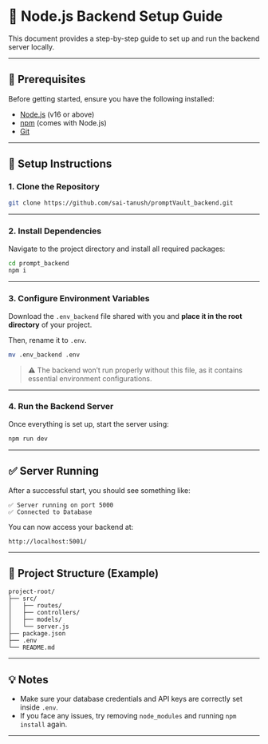 # 🚀 Node.js Backend Setup Guide

This document provides a step-by-step guide to set up and run the backend server locally.

---

## 🧩 Prerequisites

Before getting started, ensure you have the following installed:

- [Node.js](https://nodejs.org/) (v16 or above)
- [npm](https://www.npmjs.com/) (comes with Node.js)
- [Git](https://git-scm.com/)

---

## 🧱 Setup Instructions

### 1. Clone the Repository

```bash
git clone https://github.com/sai-tanush/promptVault_backend.git
```

---

### 2. Install Dependencies

Navigate to the project directory and install all required packages:

```bash
cd prompt_backend
npm i
```

---

### 3. Configure Environment Variables

Download the `.env_backend` file shared with you and **place it in the root directory** of your project.

Then, rename it to `.env`.

```bash
mv .env_backend .env
```

> ⚠️ The backend won’t run properly without this file, as it contains essential environment configurations.

---

### 4. Run the Backend Server

Once everything is set up, start the server using:

```bash
npm run dev
```

---

## ✅ Server Running

After a successful start, you should see something like:

```
✅ Server running on port 5000
✅ Connected to Database
```

You can now access your backend at:

```
http://localhost:5001/
```

---

## 📁 Project Structure (Example)

```
project-root/
├── src/
│   ├── routes/
│   ├── controllers/
│   ├── models/
│   └── server.js
├── package.json
├── .env
└── README.md
```

---

## 💡 Notes

- Make sure your database credentials and API keys are correctly set inside `.env`.
- If you face any issues, try removing `node_modules` and running `npm install` again.

---
